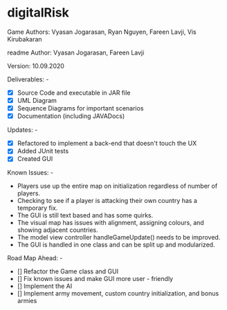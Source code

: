 # digitalRisk

Game Authors: Vyasan Jogarasan, Ryan Nguyen, Fareen Lavji, Vis Kirubakaran

readme Author: Vyasan Jogarasan, Fareen Lavji

Version: 10.09.2020

Deliverables: -
- [x] Source Code and executable in JAR file
- [x] UML Diagram
- [x] Sequence Diagrams for important scenarios
- [x] Documentation (including JAVADocs)

Updates: -
- [x] Refactored to implement a back-end that doesn't touch the UX
- [x] Added JUnit tests
- [x] Created GUI

Known Issues: -
* Players use up the entire map on initialization regardless of number of players.
* Checking to see if a player is attacking their own country has a temporary fix.
* The GUI is still text based and has some quirks.
* The visual map has issues with alignment, assigning colours, and showing adjacent countries.
* The model view controller handleGameUpdate() needs to be improved.
* The GUI is handled in one class and can be split up and modularized.

Road Map Ahead: -
- [] Refactor the Game class and GUI
- [] Fix known issues and make GUI more user - friendly
- [] Implement the AI
- [] Implement army movement, custom country initialization, and bonus armies

